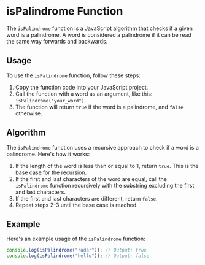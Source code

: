 # isPalindrome Function

The `isPalindrome` function is a JavaScript algorithm that checks if a given word is a palindrome. A word is considered a palindrome if it can be read the same way forwards and backwards.

## Usage

To use the `isPalindrome` function, follow these steps:

1. Copy the function code into your JavaScript project.
2. Call the function with a word as an argument, like this: `isPalindrome("your_word")`.
3. The function will return `true` if the word is a palindrome, and `false` otherwise.

## Algorithm

The `isPalindrome` function uses a recursive approach to check if a word is a palindrome. Here's how it works:

1. If the length of the word is less than or equal to 1, return `true`. This is the base case for the recursion.
2. If the first and last characters of the word are equal, call the `isPalindrome` function recursively with the substring excluding the first and last characters.
3. If the first and last characters are different, return `false`.
4. Repeat steps 2-3 until the base case is reached.

## Example

Here's an example usage of the `isPalindrome` function:

```javascript
console.log(isPalindrome("radar")); // Output: true
console.log(isPalindrome("hello")); // Output: false